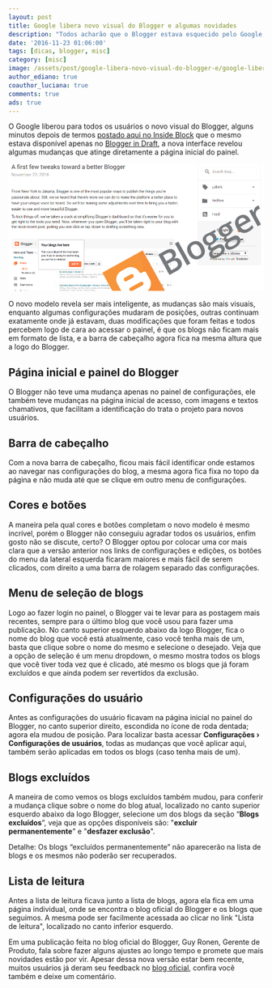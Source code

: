 ```yaml
---
layout: post
title: Google libera novo visual do Blogger e algumas novidades
description: "Todos acharão que o Blogger estava esquecido pelo Google, felizmente isso não aconteceu, sua mais nova atualização mostra que os engenheiros estão a todo vapor, se você é um usuário da plataforma,confira as novidades."
date: '2016-11-23 01:06:00'
tags: [dicas, blogger, misc]
category: [misc]
image: /assets/post/google-libera-novo-visual-do-blogger-e/google-libera-novo-visual-do-blogger-e.jpg
author_ediano: true
coauthor_luciana: true
comments: true
ads: true
---
```


O Google liberou para todos os usuários o novo visual do Blogger, alguns minutos depois de termos <a href="http://www.insideblock.com/posts/novo-visual-do-blogger-o-que-devemos.html" target="_blank">postado aqui no Inside Block</a> que o mesmo estava disponível apenas no <a href="https://draft.blogger.com/home" target="_blank" class="external-link" rel="nofollow">Blogger in Draft</a>, a nova interface revelou algumas mudanças que atinge diretamente a página inicial do painel.

![Novo visual do Blogger](/assets/post/google-libera-novo-visual-do-blogger-e/new-blogger.png)

O novo modelo revela ser mais inteligente, as mudanças são mais visuais, enquanto algumas configurações mudaram de posições, outras continuam exatamente onde já estavam, duas modificações que foram feitas e todos percebem logo de cara ao acessar o painel, é que os blogs não ficam mais em formato de lista, e a barra de cabeçalho agora fica na mesma altura que a logo do Blogger.

## Página inicial e painel do Blogger
O Blogger não teve uma mudança apenas no painel de configurações, ele também teve mudanças na página inicial de acesso, com imagens e textos chamativos, que facilitam a identificação do trata o projeto para novos usuários.

## Barra de cabeçalho
Com a nova barra de cabeçalho, ficou mais fácil identificar onde estamos ao navegar nas configurações do blog, a mesma agora fica fixa no topo da página e não muda até que se clique em outro menu de configurações.

## Cores e botões
A maneira pela qual cores e botões completam o novo modelo é mesmo incrível, porém o Blogger não conseguiu agradar todos os usuários, enfim gosto não se discute, certo? O Blogger optou por colocar uma cor mais clara que a versão anterior nos links de configurações e edições, os botões do menu da lateral esquerda ficaram maiores e mais fácil de serem clicados, com direito a uma barra de rolagem separado das configurações.

## Menu de seleção de blogs
Logo ao fazer login no painel, o Blogger vai te levar para as postagem mais recentes, sempre para o último blog que você usou para fazer uma publicação. No canto superior esquerdo abaixo da logo Blogger, fica o nome do blog que você está atualmente, caso você tenha mais de um, basta que clique sobre o nome do mesmo e selecione o desejado. Veja que a opção de seleção é um menu dropdown, o mesmo mostra todos os blogs que você tiver toda vez que é clicado, até mesmo os blogs que já foram excluídos e que ainda podem ser revertidos da exclusão.

## Configurações do usuário
Antes as configurações do usuário ficavam na página inicial no painel do Blogger, no canto superior direito, escondida no ícone de roda dentada; agora ela mudou de posição. Para localizar basta acessar **Configurações › Configurações de usuários**, todas as mudanças que você aplicar aqui, também serão aplicadas em todos os blogs (caso tenha mais de um).

## Blogs excluídos
A maneira de como vemos os blogs excluídos também mudou, para conferir a mudança clique sobre o nome do blog atual, localizado no canto superior esquerdo abaixo da logo Blogger, selecione um dos blogs da seção “**Blogs excluídos**”, veja que as opções disponíveis são: "**excluir permanentemente**" e "**desfazer exclusão**".

Detalhe: Os blogs “excluídos permanentemente” não aparecerão na lista de blogs e os mesmos não poderão ser recuperados.

## Lista de leitura
Antes a lista de leitura ficava junto a lista de blogs, agora ela fica em uma página individual, onde se encontra o blog oficial do Blogger e os blogs que seguimos. A mesma pode ser facilmente acessada ao clicar no link "Lista de leitura", localizado no canto inferior esquerdo.

Em uma publicação feita no blog oficial do Blogger, Guy Ronen, Gerente de Produto, fala sobre fazer alguns ajustes ao longo tempo e promete que mais novidades estão por vir. Apesar dessa nova versão estar bem recente, muitos usuários já deram seu feedback no <a href="https://blogger.googleblog.com/2016/11/a-first-few-tweaks-toward-better-blogger_22.html" target="_blank" class="external-link" rel="nofollow">blog oficial</a>, confira você também e deixe um comentário.